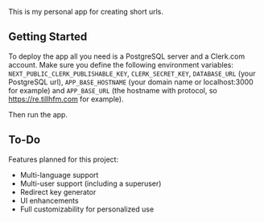 This is my personal app for creating short urls.

## Getting Started

To deploy the app all you need is a PostgreSQL server and a Clerk.com account. Make sure you define the following environment variables: `NEXT_PUBLIC_CLERK_PUBLISHABLE_KEY`, `CLERK_SECRET_KEY`, `DATABASE_URL` (your PostgreSQL url), `APP_BASE_HOSTNAME` (your domain name or localhost:3000 for example) and `APP_BASE_URL` (the hostname with protocol, so https://re.tillhfm.com for example).

Then run the app.

## To-Do
Features planned for this project:
- Multi-language support  
- Multi-user support (including a superuser)  
- Redirect key generator  
- UI enhancements  
- Full customizability for personalized use
